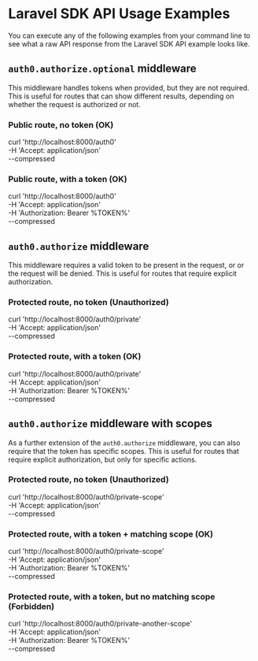 # Laravel SDK API Usage Examples

You can execute any of the following examples from your command line to see
what a raw API response from the Laravel SDK API example looks like.

## `auth0.authorize.optional` middleware

This middleware handles tokens when provided, but they are not required.
This is useful for routes that can show different results, depending on
whether the request is authorized or not.

### Public route, no token (OK)

curl 'http://localhost:8000/auth0' \
 -H 'Accept: application/json' \
 --compressed

### Public route, with a token (OK)

curl 'http://localhost:8000/auth0' \
 -H 'Accept: application/json' \
 -H 'Authorization: Bearer %TOKEN%' \
 --compressed

## `auth0.authorize` middleware

This middleware requires a valid token to be present in the request, or
or the request will be denied. This is useful for routes that require
explicit authorization.

### Protected route, no token (Unauthorized)

curl 'http://localhost:8000/auth0/private' \
 -H 'Accept: application/json' \
 --compressed

### Protected route, with a token (OK)

curl 'http://localhost:8000/auth0/private' \
 -H 'Accept: application/json' \
 -H 'Authorization: Bearer %TOKEN%' \
 --compressed

## `auth0.authorize` middleware with scopes

As a further extension of the `auth0.authorize` middleware, you can also
require that the token has specific scopes. This is useful for routes
that require explicit authorization, but only for specific actions.

### Protected route, no token (Unauthorized)

curl 'http://localhost:8000/auth0/private-scope' \
 -H 'Accept: application/json' \
 --compressed

### Protected route, with a token + matching scope (OK)

curl 'http://localhost:8000/auth0/private-scope' \
 -H 'Accept: application/json' \
 -H 'Authorization: Bearer %TOKEN%' \
 --compressed

### Protected route, with a token, but no matching scope (Forbidden)

curl 'http://localhost:8000/auth0/private-another-scope' \
 -H 'Accept: application/json' \
 -H 'Authorization: Bearer %TOKEN%' \
 --compressed
